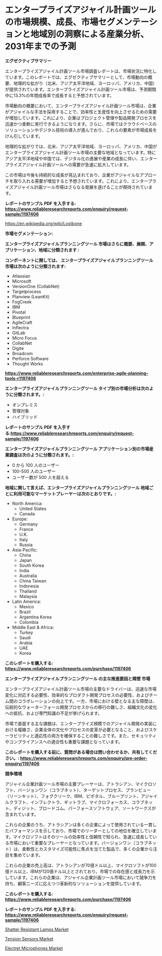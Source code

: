 <p><h1>エンタープライズアジャイル計画ツールの市場規模、成長、市場セグメンテーションと地域別の洞察による産業分析、2031年までの予測</h1></p><p><strong>エグゼクティブサマリー</strong></p>
<p><p>エンタープライズアジャイル計画ツール市場調査レポートは、市場状況に特化しています。このレポートでは、エグゼクティブサマリーとして、市場動向の概要、地理的な拡がり（北米、アジア太平洋地域、ヨーロッパ、アメリカ、中国）が提供されています。エンタープライズアジャイル計画ツール市場は、予測期間中に13.3%の年間成長率で成長すると予想されています。</p><p>市場動向の概要において、エンタープライズアジャイル計画ツール市場は、企業がアジャイルな手法を採用することで、効率性と生産性を向上させるための需要が増加しています。これにより、企業はプロジェクト管理や製品開発プロセスを迅速かつ柔軟に実行できるようになります。さらに、市場ではクラウドベースのソリューションやデジタル技術の導入が進んでおり、これらの要素が市場成長をけん引しています。</p><p>地理的な拡がりでは、北米、アジア太平洋地域、ヨーロッパ、アメリカ、中国がエンタープライズアジャイル計画ツール市場の主要な地域となっています。特にアジア太平洋地域や中国では、デジタル化の進展や産業の成長に伴い、エンタープライズアジャイル計画ツールへの需要が急速に拡大しています。</p><p>この市場は今後も持続的な成長が見込まれており、企業がアジャイルなアプローチを取り入れる需要が増加すると予想されています。これにより、エンタープライズアジャイル計画ツール市場はさらなる発展を遂げることが期待されています。</p></p>
<p><strong>レポートのサンプル PDF を入手する: <a href="https://www.reliableresearchreports.com/enquiry/request-sample/1197406">https://www.reliableresearchreports.com/enquiry/request-sample/1197406</a></strong></p>
<p><a href="https://en.wikipedia.org/wiki/Lostbone">https://en.wikipedia.org/wiki/Lostbone</a></p>
<p><strong>市場セグメンテーション:</strong></p>
<p><strong> エンタープライズアジャイルプランニングツール 市場はさらに概要、展開、アプリケーション、地域に分類されます :</strong></p>
<p><strong>コンポーネントに関しては、 エンタープライズアジャイルプランニングツール 市場は次のように分類されます:</strong></p>
<p><ul><li>Atlassian</li><li>Microsoft</li><li>VersionOne (CollabNet)</li><li>Targetprocess</li><li>Planview (LeanKit)</li><li>FogCreek</li><li>IBM</li><li>Pivotal</li><li>Blueprint</li><li>AgileCraft</li><li>Inflectra</li><li>GitLab</li><li>Micro Focus</li><li>CollabNet</li><li>Digite</li><li>Broadcom</li><li>Perforce Software</li><li>Thought Works</li></ul></p>
<p><strong><a href="https://www.reliableresearchreports.com/enterprise-agile-planning-tools-r1197406">https://www.reliableresearchreports.com/enterprise-agile-planning-tools-r1197406</a></strong></p>
<p><strong> エンタープライズアジャイルプランニングツール タイプ別の市場分析は次のように分類されます。:</strong></p>
<p><ul><li>オンプレミス</li><li>管理対象</li><li>ハイブリッド</li></ul></p>
<p><strong>レポートのサンプル PDF を入手する:<a href="https://www.reliableresearchreports.com/enquiry/request-sample/1197406">https://www.reliableresearchreports.com/enquiry/request-sample/1197406</a></strong></p>
<p><strong> エンタープライズアジャイルプランニングツール アプリケーション別の市場産業調査は次のように分類されます。:</strong></p>
<p><ul><li>0 から 100 人のユーザー</li><li>100-500 人のユーザー</li><li>ユーザー数が 500 人を超える</li></ul></p>
<p><strong>地域に関して言えば、エンタープライズアジャイルプランニングツール 地域ごとに利用可能なマーケットプレーヤーは次のとおりです。:</strong></p>
<p><ul>
    <li>
        North America:
        <ul>
            <li>United States</li>
            <li>Canada</li>
        </ul>
    </li>
    <li>
        Europe:
        <ul>
            <li>Germany</li>
            <li>France</li>
            <li>U.K.</li>
            <li>Italy</li>
            <li>Russia</li>
        </ul>
    </li>
    <li>
        Asia-Pacific:
        <ul>
            <li>China</li>
            <li>Japan</li>
            <li>South Korea</li>
            <li>India</li>
            <li>Australia</li>
            <li>China Taiwan</li>
            <li>Indonesia</li>
            <li>Thailand</li>
            <li>Malaysia</li>
        </ul>
    </li>
    <li>
        Latin America:
        <ul>
            <li>Mexico</li>
            <li>Brazil</li>
            <li>Argentina Korea</li>
            <li>Colombia</li>
        </ul>
    </li>
    <li>
        Middle East & Africa:
        <ul>
            <li>Turkey</li>
            <li>Saudi</li>
            <li>Arabia</li>
            <li>UAE</li>
            <li>Korea</li>
        </ul>
    </li>
    </ul></p>
<p><strong>このレポートを購入する: <a href="https://www.reliableresearchreports.com/purchase/1197406">https://www.reliableresearchreports.com/purchase/1197406</a></strong></p>
<p><strong>エンタープライズアジャイルプランニングツール の主な推進要因と障壁 市場</strong></p>
<p><p>エンタープライズアジャイル計画ツール市場の主要なドライバーは、迅速な市場変化に対応する必要性、効率的なプロダクト開発プロセスの必要性、およびチーム間のコラボレーションの向上です。一方、市場における壁となる主な障壁は、伝統的なウォーターフォール開発プロセスからの移行の難しさ、組織文化の変化への抵抗、および専門知識の不足が挙げられます。</p><p>市場で直面する主な課題は、エンタープライズ規模でのアジャイル開発の実装における複雑さ、企業全体の文化やプロセスの変革が必要となること、およびスケーラビリティと適応性の両方を確保することの難しさです。また、セキュリティやコンプライアンスへの適合性も重要な課題となっています。</p></p>
<p><strong>このレポートを購入する前に、質問がある場合は問い合わせるか、共有してください。: <a href="https://www.reliableresearchreports.com/enquiry/pre-order-enquiry/1197406">https://www.reliableresearchreports.com/enquiry/pre-order-enquiry/1197406</a></strong></p>
<p><strong>競争環境</strong></p>
<p><p>アジャイル企業計画ツール市場の主要プレーヤーは、アトラシアン、マイクロソフト、バージョンワン（コラブネット）、ターゲットプロセス、プランビュー（リーンキット）、フォグクリーク、IBM、ピボタル、ブループリント、アジャイルクラフト、インフレクトラ、ギットラブ、マイクロフォーカス、コラブネット、ディジット、ブロードコム、パーフォースソフトウェア、ソートワークスが含まれています。</p><p>これらの企業のうち、アトラシアンは多くの企業によって使用されている一貫したパフォーマンスを示しており、市場でのリーダーとしての地位を確立しています。マイクロソフトはそのツールの効率性と信頼性で知られ、急速に成長している市場において重要なプレーヤーとなっています。バージョンワン（コラブネット）は、柔軟性とカスタマイズ可能性に焦点を当てた製品で、多くの企業から注目を集めています。</p><p>これらの企業の売上高は、アトラシアンが70億ドル以上、マイクロソフトが100億ドル以上、IBMが120億ドル以上とされており、市場での存在感と成長力を示しています。これらの企業は、アジャイル企業計画ツール市場において競争力を持ち、顧客ニーズに応えつつ革新的なソリューションを提供しています。</p></p>
<p><strong>このレポートを購入する: <a href="https://www.reliableresearchreports.com/purchase/1197406">https://www.reliableresearchreports.com/purchase/1197406</a></strong></p>
<p><strong>レポートのサンプル PDF を入手する: <a href="https://www.reliableresearchreports.com/enquiry/request-sample/1197406">https://www.reliableresearchreports.com/enquiry/request-sample/1197406</a></strong><strong></strong></p>
<p><p><a href="https://github.com/LoganChynna/Market-Research-Report-List-1/blob/main/shatter-resistant-lamps-market.md">Shatter Resistant Lamps Market</a></p><p><a href="https://github.com/rasaunharrison331/Market-Research-Report-List-1/blob/main/tension-sensors-market.md">Tension Sensors Market</a></p><p><a href="https://github.com/saplakhanom821/Market-Research-Report-List-1/blob/main/electret-microphones-market.md">Electret Microphones Market</a></p></p>